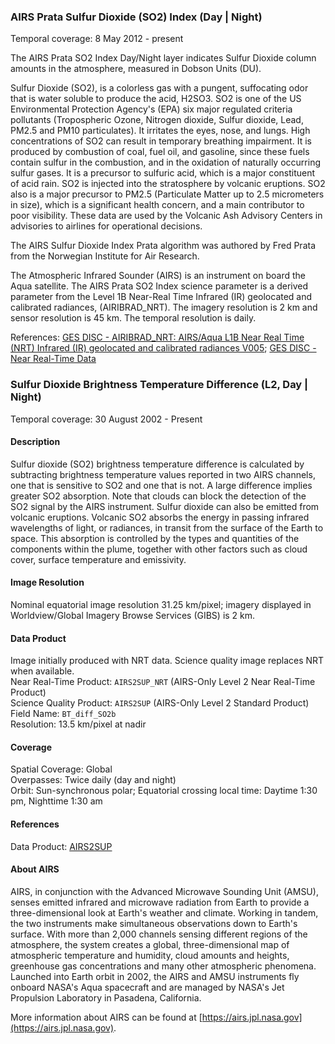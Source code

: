 ### AIRS Prata Sulfur Dioxide (SO2) Index (Day | Night)
Temporal coverage:  8 May 2012 - present

The AIRS Prata SO2 Index Day/Night layer indicates Sulfur Dioxide column amounts in the atmosphere, measured in Dobson Units (DU).

Sulfur Dioxide (SO2), is a colorless gas with a pungent, suffocating odor that is water soluble to produce the acid, H2SO3. SO2 is one of the US Environmental Protection Agency's (EPA) six major regulated criteria pollutants (Tropospheric Ozone, Nitrogen dioxide, Sulfur dioxide, Lead, PM2.5 and PM10 particulates). It irritates the eyes, nose, and lungs. High concentrations of SO2 can result in temporary breathing impairment. It is produced by combustion of coal, fuel oil, and gasoline, since these fuels contain sulfur in the combustion, and in the oxidation of naturally occurring sulfur gases. It is a precursor to sulfuric acid, which is a major constituent of acid rain. SO2 is injected into the stratosphere by volcanic eruptions. SO2 also is a major precursor to PM2.5 (Particulate Matter up to 2.5 micrometers in size), which is a significant health concern, and a main contributor to poor visibility. These data are used by the Volcanic Ash Advisory Centers in advisories to airlines for operational decisions.

The AIRS Sulfur Dioxide Index Prata algorithm was authored by Fred Prata from the Norwegian Institute for Air Research.

The Atmospheric Infrared Sounder (AIRS) is an instrument on board the Aqua satellite. The AIRS Prata SO2 Index science parameter is a derived parameter from the Level 1B Near-Real Time Infrared (IR) geolocated and calibrated radiances, (AIRIBRAD_NRT). The imagery resolution is 2 km and sensor resolution is 45 km. The temporal resolution is daily.

References: [GES DISC - AIRIBRAD_NRT: AIRS/Aqua L1B Near Real Time (NRT) Infrared (IR) geolocated and calibrated radiances V005](https://disc.gsfc.nasa.gov/datasets/AIRIBRAD_NRT_V005/summary?AIRIBRAD_NRT); [GES DISC - Near Real-Time Data](https://disc.gsfc.nasa.gov/information/glossary?title=Near%20Real-Time%20Data)

### Sulfur Dioxide Brightness Temperature Difference (L2, Day | Night)
Temporal coverage: 30 August 2002 - Present

#### Description
Sulfur dioxide (SO2) brightness temperature difference is calculated by subtracting brightness temperature values reported in two AIRS channels, one that is sensitive to SO2 and one that is not. A large difference implies greater SO2 absorption. Note that clouds can block the detection of the SO2 signal by the AIRS instrument. Sulfur dioxide can also be emitted from volcanic eruptions. Volcanic SO2 absorbs the energy in passing infrared wavelengths of light, or radiances, in transit from the surface of the Earth to space. This absorption is controlled by the types and quantities of the components within the plume, together with other factors such as cloud cover, surface temperature and emissivity.

#### Image Resolution
Nominal equatorial image resolution 31.25 km/pixel; imagery displayed in Worldview/Global Imagery Browse Services (GIBS) is 2 km.

#### Data Product
Image initially produced with NRT data. Science quality image replaces NRT when available.<br>
Near Real-Time Product: `AIRS2SUP_NRT` (AIRS-Only Level 2 Near Real-Time Product)<br>
Science Quality Product: `AIRS2SUP` (AIRS-Only Level 2 Standard Product)<br>
Field Name: `BT_diff_SO2b`<br>
Resolution: 13.5 km/pixel at nadir

#### Coverage
Spatial Coverage: Global<br>
Overpasses: Twice daily (day and night)<br>
Orbit: Sun-synchronous polar; Equatorial crossing local time: Daytime 1:30 pm, Nighttime 1:30 am

#### References
Data Product: [AIRS2SUP](https://disc.gsfc.nasa.gov/datasets/AIRS2SUP_7.0/summary)

#### About AIRS
AIRS, in conjunction with the Advanced Microwave Sounding Unit (AMSU), senses emitted infrared and microwave radiation from Earth to provide a three-dimensional look at Earth's weather and climate. Working in tandem, the two instruments make simultaneous observations down to Earth's surface. With more than 2,000 channels sensing different regions of the atmosphere, the system creates a global, three-dimensional map of atmospheric temperature and humidity, cloud amounts and heights, greenhouse gas concentrations and many other atmospheric phenomena. Launched into Earth orbit in 2002, the AIRS and AMSU instruments fly onboard NASA's Aqua spacecraft and are managed by NASA's Jet Propulsion Laboratory in Pasadena, California.

More information about AIRS can be found at [https://airs.jpl.nasa.gov](https://airs.jpl.nasa.gov).
